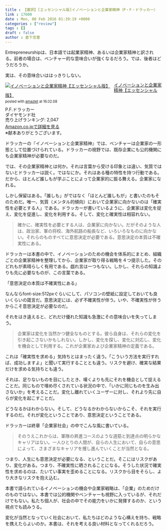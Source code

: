 ```yaml
---
title : 【書評】[エッセンシャル版]イノベーションと企業家精神（P・F・ドラッカー）
link : 17600
date : Mon, 08 Feb 2016 01:39:19 +0000
categories : ["review"]
tags : []
draft : false
author : 倉下忠憲
---
```


Entrepreneurshipは、日本語では起業家精神、あるいは企業家精神と訳される。前者の場合は、ベンチャー的な意味合いが強くなるだろう。では、後者はどうだろうか。

実は、その意味合いははっきりしない。

<div class="amazlet-box" style="margin-bottom:0px;"><div class="amazlet-image" style="float:left;margin:0px 12px 1px 0px;"><a href="http://www.amazon.co.jp/exec/obidos/ASIN/4478066507/rashita1000-22/ref=nosim/" name="amazletlink" target="_blank"><img src="http://ecx.images-amazon.com/images/I/51tSGAS5MzL._SL160_.jpg" alt="イノベーションと企業家精神【エッセンシャル版】" style="border: none;" /></a></div><div class="amazlet-info" style="line-height:120%; margin-bottom: 10px"><div class="amazlet-name" style="margin-bottom:10px;line-height:120%"><a href="http://www.amazon.co.jp/exec/obidos/ASIN/4478066507/rashita1000-22/ref=nosim/" name="amazletlink" target="_blank">イノベーションと企業家精神【エッセンシャル版】</a><div class="amazlet-powered-date" style="font-size:80%;margin-top:5px;line-height:120%">posted with <a href="http://www.amazlet.com/" title="amazlet" target="_blank">amazlet</a> at 16.02.08</div></div><div class="amazlet-detail">P.F.ドラッカー <br />ダイヤモンド社 <br />売り上げランキング: 2,047<br /></div><div class="amazlet-sub-info" style="float: left;"><div class="amazlet-link" style="margin-top: 5px"><a href="http://www.amazon.co.jp/exec/obidos/ASIN/4478066507/rashita1000-22/ref=nosim/" name="amazletlink" target="_blank">Amazon.co.jpで詳細を見る</a></div></div></div><div class="amazlet-footer" style="clear: left"></div></div>
※献本ありがとうございます。

ドラッカーの『イノベーションと企業家精神』では、ベンチャーは企業家の一形態として位置づけられている。ドラッカーの視野では、既存企業にも公的機関にも企業家精神が必要なのだ。

では、その企業家精神とは何か。それは言葉から受ける印象とは違い、気質ではないとドラッカーは説く。ではなにか。それはある種の特性を持つ行動である。だから、ほとんど誰しもが学ぶことによって企業家的に振る舞える。企業家になれる。

しかし保留はある。「誰しも」がではなく「ほとんど誰しもが」と書いたのもそのためだ。唯一、気質（メンタル的傾向）において企業家に向かないのは「確実性を必要とする人」である。ドラッカーが書いているように、企業家は変化を捉え、変化を促進し、変化を利用する。そして、変化と確実性は相容れない。

<blockquote>
確かに、確実性を必要とする人は、企業家に向かない。だがそのような人は、政治家、軍の将校、海外航路の船長など、いろいろなものに向かない。それらのものすべてに意思決定が必要である。意思決定の本質は不確実性にある。
</blockquote>

ドラッカーは本書の中で、イノベーションのための機会を体系的にまとめ、組織ごとの企業家精神を整理してから、企業家が取り得る戦略を４つ提示した。そのどれもが素晴らしく有用である。戯れ言は一つもない。しかし、それらの知識よりも先に必要なものが、この言葉である。

「意思決定の本質は不確実性にある」

なんならfont-size:512pxぐらいにして、パソコンの壁紙に設定しておいても良いくらいの箴言だ。意思決定には、必ず不確実性が伴う。いや、不確実性が伴うからこそ意思決定が必要なのだ。

それをはき違えると、どれだけ優れた知識も急激にその意味合いを失ってしまう。

<blockquote>
企業家は変化を当然かつ健全なものとする。彼ら自身は、それらの変化を引き起こさないかもしれない。しかし、変化を探し、変化に対応し、変化を機会として利用する。これが企業家および企業家精神の定義である。
</blockquote>

これは「確実性を求める」気持ちとはまったく違う。「こういう方法を実行すれば、成功しますよ」と聞いて実行することとも違う。リスクを避け、確実な結果だけを求める気持ちとも違う。

それは、足りないものを目にしたとき、嘆くよりも先にそれを機会として捉えることだ。同じもので埋め尽くされている状況の中で、「いかに同じものを生み出さないか」を考えることだ。変化し離れていくユーザーに対し、それより先に自らが変化を起こすことだ。

どうなるかはわからない。そして、どうなるかわからないからこそ、それを実行するのだ。それが変化ということであり、意思決定ということである。

ドラッカーは終章「企業家社会」の中でこんな風に書いている。

<blockquote>
そのうえこれからは、軍隊の昇進コースのような道筋と到達点の明らかなキャリアはない。一人ひとりの人間が、自らの人生において、自らの意思によって、さまざまなキャリアを捜し進んでいくことが当然となる。
</blockquote>

つまり、人生にも意思決定が必要になる、ということだ。そこにはリスクがあり、変化がある。つまり、不確実性に晒されることになる。そうした状況で確実性を求めるのは、たいてい事実を歪めることになる。リスクから目をそらし、より大きなリスクを抱え込む。

本書で語られているイノベーションの機会や企業家戦略は、「企業」のためだけのものではない。本書では公的機関やベンチャーも視野に入っているが、それだけでもない。私たち個人が、社会の中でその能力をいかに発揮するのか、という視点でも読みうる。

変化が当然となっていく社会において、私たちはどのような心構えを持ち、戦略を携えたらよいのか。本書は、それを考える良い材料となってくれるだろう。
